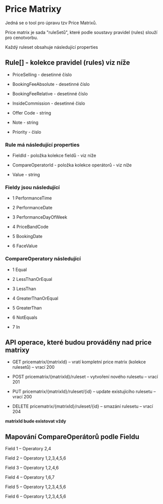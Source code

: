 # Price Matrixy
Jedná se o tool pro úpravu tzv Price Matrixů.

Price matrix je sada "ruleSetů", které podle soustavy pravidel (rules) slouží pro cenotvorbu.

Každý ruleset obsahuje následující properties

## Rule[] - kolekce pravidel (rules) viz níže



* PriceSelling - desetinné číslo

* BookingFeeAbsolute - desetinné číslo

* BookingFeeRelative - desetinné číslo

* InsideCommission - desetinné číslo

* Offer Code - string

* Note - string

* Priority - číslo

### Rule má následující properties

* FieldId - položka kolekce fieldů - viz níže

* CompareOperatorId - položka kolekce operátorů - viz níže

* Value - string



### Fieldy jsou následující

* 1             PerformanceTime

* 2             PerformanceDate

* 3             PerformanceDayOfWeek

* 4             PriceBandCode

* 5             BookingDate

* 6             FaceValue



### CompareOperatory následující

* 1             Equal

* 2             LessThanOrEqual

* 3             LessThan

* 4             GreaterThanOrEqual

* 5             GreaterThan

* 6             NotEquals

* 7             In





## API operace, které budou prováděny nad price matrixy



* GET pricematrix/{matrixId} – vratí kompletní price matrix (kolekce rulesetů) – vrací 200

* POST pricematrix/{matrixId}/ruleset – vytvoření nového rulesetu – vrací 201

* PUT pricematrix/{matrixId}/ruleset/{id} – update existujícího rulesetu – vrací 200

* DELETE pricematrix/{matrixId}/ruleset/{id} – smazání rulesetu – vrací 204





**matrixId bude existovat vždy**





## Mapování CompareOperátorů podle Fieldu

Field 1 – Operatory 2,4

Field 2 – Operatory 1,2,3,4,5,6

Field 3 – Operatory 1,2,4,6

Field 4 – Operatory 1,6,7

Field 5 – Operatory 1,2,3,4,5,6

Field 6 – Operatory 1,2,3,4,5,6